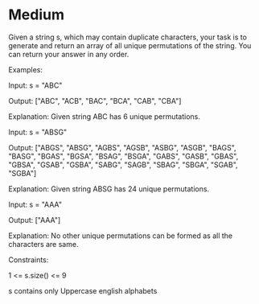 # Medium

Given a string s, which may contain duplicate characters, your task is to generate and return an array of all unique permutations of the string. You can return your answer in any order.

Examples:

Input: s = "ABC"

Output: ["ABC", "ACB", "BAC", "BCA", "CAB", "CBA"]

Explanation: Given string ABC has 6 unique permutations.

Input: s = "ABSG"

Output: ["ABGS", "ABSG", "AGBS", "AGSB", "ASBG", "ASGB", "BAGS", "BASG", "BGAS", "BGSA", "BSAG", "BSGA", "GABS", "GASB", "GBAS", "GBSA", "GSAB", "GSBA", "SABG", "SAGB", "SBAG", "SBGA", "SGAB", "SGBA"]

Explanation: Given string ABSG has 24 unique permutations.

Input: s = "AAA"

Output: ["AAA"]

Explanation: No other unique permutations can be formed as all the characters are same.


Constraints:

1 <= s.size() <= 9

s contains only Uppercase english alphabets
